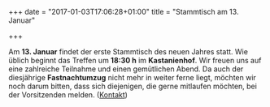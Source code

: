 +++
date = "2017-01-03T17:06:28+01:00"
title = "Stammtisch am 13. Januar"

+++

Am **13. Januar** findet der erste Stammtisch des neuen Jahres statt. Wie üblich beginnt das Treffen um **18:30 h** im **Kastanienhof**. Wir freuen uns auf eine zahlreiche Teilnahme und einen gemütlichen Abend. Da auch der diesjährige **Fastnachtumzug** nicht mehr in weiter ferne liegt, möchten wir noch darum bitten, dass sich diejenigen, die gerne mitlaufen möchten, bei der Vorsitzenden melden. ([Kontakt](/kontakt/))
